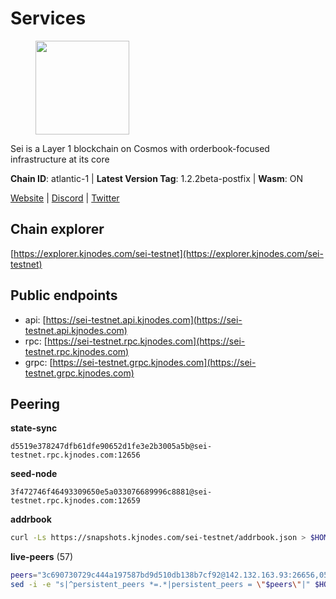 # Services

<figure><img src="https://raw.githubusercontent.com/kj89/testnet_manuals/main/pingpub/logos/sei.png" width="150" alt=""><figcaption></figcaption></figure>

Sei is a Layer 1 blockchain on Cosmos with orderbook-focused infrastructure at its core

**Chain ID**: atlantic-1 | **Latest Version Tag**: 1.2.2beta-postfix | **Wasm**: ON

[Website](https://www.seinetwork.io) | [Discord](https://discord.gg/sei) | [Twitter](https://twitter.com/SeiNetwork)




## Chain explorer
[https://explorer.kjnodes.com/sei-testnet](https://explorer.kjnodes.com/sei-testnet)

## Public endpoints

* api: [https://sei-testnet.api.kjnodes.com](https://sei-testnet.api.kjnodes.com)
* rpc: [https://sei-testnet.rpc.kjnodes.com](https://sei-testnet.rpc.kjnodes.com)
* grpc: [https://sei-testnet.grpc.kjnodes.com](https://sei-testnet.grpc.kjnodes.com)

## Peering

**state-sync**

```text
d5519e378247dfb61dfe90652d1fe3e2b3005a5b@sei-testnet.rpc.kjnodes.com:12656
```

**seed-node**

```text
3f472746f46493309650e5a033076689996c8881@sei-testnet.rpc.kjnodes.com:12659
```

**addrbook**
```bash
curl -Ls https://snapshots.kjnodes.com/sei-testnet/addrbook.json > $HOME/.sei/config/addrbook.json
```

**live-peers** (57)
```bash
peers="3c690730729c444a197587bd9d510db138b7cf92@142.132.163.93:26656,05c5c96e0a1911b1cb0415fe3bcee6cf1f7a4395@65.108.131.190:28356,cd69b96a93de9cb9b91fe45ffa0be4b34e3d1880@65.109.85.226:7000,e8f7366b0c93359a241891f287552beafd69db2e@65.108.199.62:12656,d2f5f6db0554c297a1104bd452b6182d3f851d1e@65.109.35.116:26656,d3e6b2485e788896f0001aee3b7a676f34358255@54.153.69.93:26656,55632b262f77e7bdb6aa584293e69426349ef833@65.108.78.116:12656,587d16dd07535bd064947233f75adf6880777e53@65.109.19.93:27212,d530ce66d57a291c15e7cea39419eef0771c710f@65.109.11.205:24656,853788cfa77b45d8ec7bcd33d99ae763bc707697@194.146.12.50:10143,5401e2589f554076c2d4eb4ca99650c6616c0a30@178.239.197.187:26656,d5519e378247dfb61dfe90652d1fe3e2b3005a5b@65.109.68.190:12656,bbbb471dd787b973de4804e8b805a143838fd95c@5.78.40.113:24656,794b45a9ff3d30fdf44f9277775a58f61a2a59b9@148.251.11.99:12656,873a358b46b07c0c7c0280397a5ad27954a10633@162.19.238.186:26656,b6bbd640a7bb36a10b242d8cbd2b714371a6f790@141.94.138.48:26667,5deda0a64001c36c4f4c82f08dce7f9e9284221f@5.161.61.243:24656,87284aa67519d13a2e504bd09f368d9f830b7ef2@15.204.141.51:26656,15ac33c2a7f02585ef6c012d7dc5b034154a0536@162.55.223.216:12656,68cb8543aa50c873fd79431c12e4436a5355ae90@148.251.47.69:12656,cb44e5eaa41826480db16c4bd68f64c15de0eb17@155.133.27.170:12656,bd502966bcc7866969f5230a02a3c35c31246d05@213.239.217.52:31656,14ccbaa661ddea363d906de6a761b0aac4cb593f@51.77.56.42:51656,675dd7d4308c2e93d9b789c873541e1e1774251d@65.108.233.102:26656,c6a74fa2d02a4b3adab20acd64dde359c824bfae@5.9.94.182:12656,38dcbc018101b0dbe5dff69f3d9aeb028fcef338@95.217.233.32:26656,d29f3c83772b30b712f72fbbecdc64fd2c2d1b20@38.242.151.106:12656,b1f7e49b8fd8565cab4cb4c4a0d365c5aeb19c38@65.21.225.178:26656,ff1efa6a0f7dfbd2ecb807b9f1a75c8bb894b05c@65.108.238.147:26656,1fc581acd401fb38d1f0c1a4b57ece6c096b3a98@142.132.253.112:14656,828b7ba50fd9d59d684c7780d7534cec9a66fed7@161.97.172.165:26656,d949da32bd77e472168a14dc65b1f9b13a075cc1@34.124.245.127:26656,fd8726a2d70339acd1e5a5814e232be1a2f54298@185.177.216.126:12656,e890fcf9735a3cbfb236b8c4f75d0110c9988776@65.108.136.152:29656,cd5fc0bf33cb7e4a16a377fcb25d9c135165cc8b@66.45.251.38:46656,025dcdf9c6023cde2905e6184b6cb07b5b9660a1@65.108.137.38:26656,ca72209dded4120da636703728832193ed3e8d87@154.53.42.141:26656,558c8143cf633b07a36c2bc3d148707aa05cd240@23.81.180.195:36656,79e8495d4ec25c8909c6a66ad90a0eea0cc8c652@54.177.129.70:26656,079f1273614dcdac20d6bd3def593d14dcf85190@65.108.126.35:21656,59f888f410408d559c730ee137a9dda048329aa1@65.21.7.111:26656,8f09568ff49598e00e2f565d73eef45b1f5d5646@5.161.194.135:24656,27238e2f804bf28a14c186a2e0f0ceaae0d2588f@176.9.98.24:30513,598683560dbb91182be65b489734af9777683416@159.69.125.201:26656,c5b049dfa5240037f4ddcc0e57d6ccbc69fd1857@65.108.3.234:26656,489b8ba15ba1db3f8899ef990b239e9924681060@213.239.207.175:12656,9251342e028b0d2dd8dfc8819d6943ae2a488a2b@65.21.190.12:26656,6d5f9b823c89ba72a27cb77aee843a7c5228ae40@13.52.245.93:26656,086de59b17905d9390da58ab7d941372dd605040@173.249.23.196:12656,38b4d78c7d6582fb170f6c19330a7e37e6964212@5.9.147.22:46656,5dc46d23be16052abf78a30e9103d0173d75751c@65.108.137.92:25656,a541b059e17aea3bd4843314937036544bd6a838@135.181.251.102:26656,9c534ecc23549a6d2c9cd8f210dcac704c3bb4b2@65.109.112.178:27656,23566c31c1a4f852eb581cee56ce68b4b77756b1@195.201.197.4:12656,3bb02c353ef3178cd6779a4b608f597538f21126@162.62.233.113:26656,eb1c4486e415b6bfeab88b32bc2baab57c892019@161.97.163.180:26656,8c8f4836219db2705bf3fa9caff065150a8f84c4@95.217.189.118:26656"
sed -i -e "s|^persistent_peers *=.*|persistent_peers = \"$peers\"|" $HOME/.sei/config/config.toml
```

